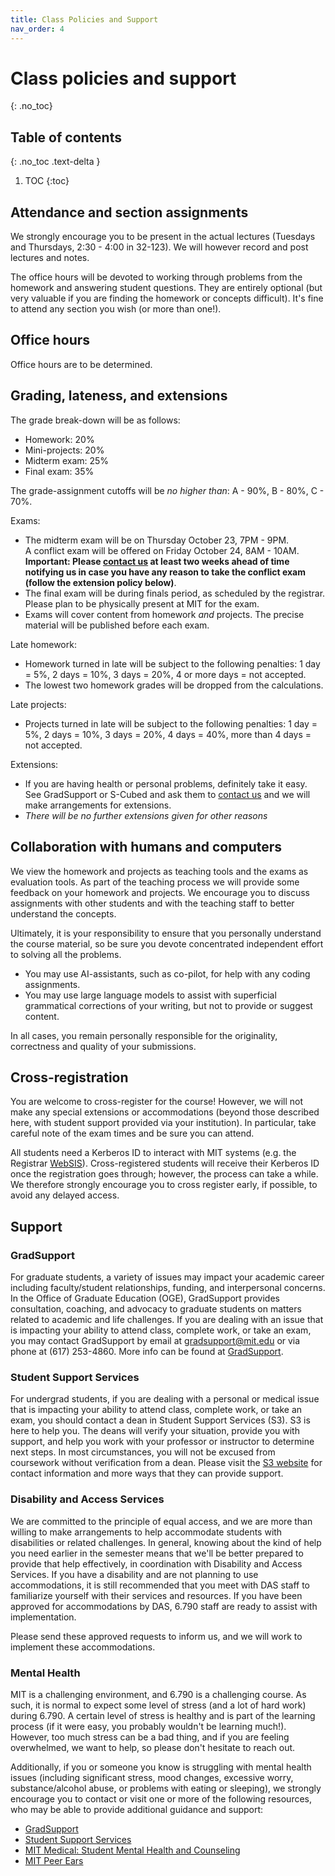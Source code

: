 ```yaml
---
title: Class Policies and Support
nav_order: 4
---
```


# Class policies and support

{: .no_toc}

## Table of contents
{: .no_toc .text-delta }

1. TOC
{:toc}

## Attendance and section assignments

We strongly encourage you to be present in the actual lectures (Tuesdays and Thursdays, 2:30 - 4:00 in 32-123). We will however record and post lectures and notes.

The office hours will be devoted to working through problems from the homework and answering student questions. They are entirely optional (but very valuable if you are finding the homework or concepts difficult). It's fine to attend any section you wish (or more than one!).

## Office hours

Office hours are to be determined.

## Grading, lateness, and extensions 

The grade break-down will be as follows:
- Homework: 20%
- Mini-projects: 20%
- Midterm exam: 25%
- Final exam: 35%

The grade-assignment cutoffs will be *no higher than*: A - 90%, B - 80%, C - 70%.

Exams:
- The midterm exam will be on Thursday October 23, 7PM - 9PM. <br>
A conflict exam will be offered on Friday October 24, 8AM - 10AM. <b>Important: Please [contact us](tamarab@mit.edu) at least two weeks ahead of time notifying us in case you have any reason to take the conflict exam (follow the extension policy below)</b>.
- The final exam will be during finals period, as scheduled by the registrar. Please plan to be physically present at MIT for the exam.
- Exams will cover content from homework *and* projects. The precise material will be published before each exam.

Late homework:
- Homework turned in late will be subject to the following penalties: 1 day = 5%, 2 days = 10%, 3 days = 20%, 4 or more days = not accepted.
- The lowest two homework grades will be dropped from the calculations.

Late projects:
- Projects turned in late will be subject to the following penalties: 1 day = 5%, 2 days = 10%, 3 days = 20%, 4 days = 40%, more than 4 days = not accepted. 

Extensions:
- If you are having health or personal problems, definitely take it easy.  See GradSupport or S-Cubed and ask them to [contact us](tamarab@mit.edu) and we will make arrangements for extensions. 
- *There will be no further extensions given for other reasons*

## Collaboration with humans and computers

We view the homework and projects as teaching tools and the exams as
evaluation tools. As part of the teaching process we will provide some
feedback on your homework and projects.  We encourage you to discuss
assignments with other students and with the teaching staff to better
understand the concepts.

Ultimately, it is your responsibility to ensure that you personally understand the course material, so be sure you devote concentrated independent effort to solving all the problems.

- You may use AI-assistants, such as co-pilot, for help with any coding assignments.  
- You may use large language models to assist with superficial grammatical corrections of your writing, but not to provide or suggest content.

In all cases, you remain personally responsible for the originality, correctness and quality of your submissions. 

## Cross-registration

You are welcome to cross-register for the course! However, we will not make any special extensions or accommodations (beyond those described here, with student support provided via your institution). In particular, take careful note of the exam times and be sure you can attend.

All students need a Kerberos ID to interact with MIT systems (e.g. the Registrar [WebSIS](https://student.mit.edu)). Cross-registered students will receive their Kerberos ID once the registration goes through; however, the process can take a while. We therefore strongly encourage you to cross register early, if possible, to avoid any delayed access. 

## Support

### GradSupport

For graduate students, a variety of issues may impact your academic career including faculty/student relationships, funding, and interpersonal concerns. In the Office of Graduate Education (OGE), GradSupport provides consultation, coaching, and advocacy to graduate students on matters related to academic and life challenges. If you are dealing with an issue that is impacting your ability to attend class, complete work, or take an exam, you may contact GradSupport by email at <a href="mailto:gradsupport@mit.edu">gradsupport@mit.edu</a>
or via phone at (617) 253-4860. More info can be found at [GradSupport](https://oge.mit.edu/development/gradsupport/).

### Student Support Services
For undergrad students, if you are dealing with a personal or medical issue that is impacting your ability to attend class, complete work, or take an exam, you should contact a dean in Student Support Services (S3). S3 is here to help you. The deans will verify your situation, provide you with support, and help you work with your professor or instructor to determine next steps. In most circumstances, you will not be excused from coursework without verification from a dean. Please visit the [S3 website](https://studentlife.mit.edu/s3) for contact information and more ways that they can provide support.


### Disability and Access Services
We are committed to the principle of equal access, and we are more
than willing to make arrangements to help accommodate students with
disabilities or related challenges. In general, knowing about the kind
of help you need earlier in the semester means that we'll be better
prepared to provide that help effectively, in coordination
with Disability and Access Services.
If you have a disability and are not planning to use accommodations,
it is still recommended that you meet with DAS staff to familiarize
yourself with their services and resources. If you have been approved
for accommodations by DAS, 6.790 staff are ready to assist with
implementation. 

Please send these approved requests
to inform us, and we will work to implement these accommodations.

### Mental Health
MIT is a challenging environment, and 6.790 is a challenging course.  As such,
it is normal to expect some level of stress (and a lot of hard work) during
6.790.  A certain level of stress is healthy and is part of the learning
process (if it were easy, you probably wouldn't be learning much!).  However,
too much stress can be a bad thing, and if you are feeling overwhelmed, we want
to help, so please don't hesitate to reach out.

Additionally, if you or someone you know is struggling with mental health
issues (including significant stress, mood changes, excessive worry,
substance/alcohol abuse, or problems with eating or sleeping), we strongly
encourage you to contact or visit one or more of the following resources, who
may be able to provide additional guidance and support:

* [GradSupport](https://oge.mit.edu/development/gradsupport/)
* [Student Support Services](https://studentlife.mit.edu/s3)
* [MIT Medical: Student Mental Health and Counseling](https://medical.mit.edu/services/mental-health-counseling)
* [MIT Peer Ears](https://peerears.mit.edu/)

